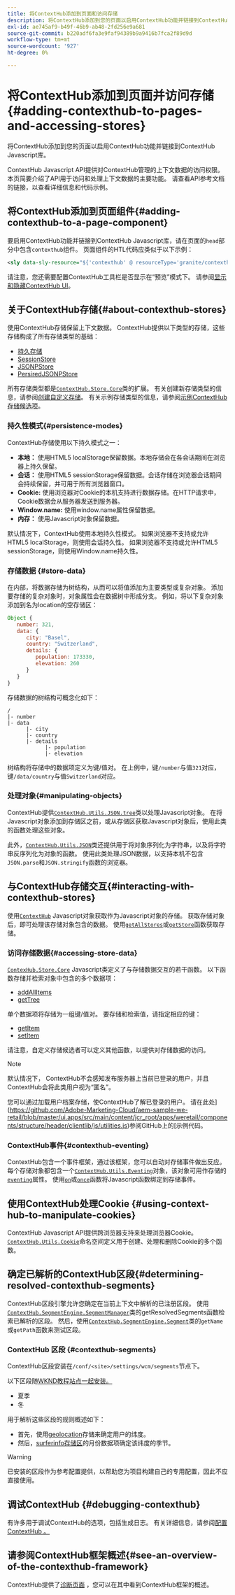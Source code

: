 ```yaml
---
title: 将ContextHub添加到页面和访问存储
description: 将ContextHub添加到您的页面以启用ContextHub功能并链接到ContextHub Javascript库
exl-id: ae745af9-b49f-46b9-ab48-2fd256e9a681
source-git-commit: b220adf6fa3e9faf94389b9a9416b7fca2f89d9d
workflow-type: tm+mt
source-wordcount: '927'
ht-degree: 0%

---
```


# 将ContextHub添加到页面并访问存储{#adding-contexthub-to-pages-and-accessing-stores}

将ContextHub添加到您的页面以启用ContextHub功能并链接到ContextHub Javascript库。

ContextHub Javascript API提供对ContextHub管理的上下文数据的访问权限。 本页简要介绍了API用于访问和处理上下文数据的主要功能。 请查看API参考文档的链接，以查看详细信息和代码示例。

## 将ContextHub添加到页面组件{#adding-contexthub-to-a-page-component}

要启用ContextHub功能并链接到ContextHub Javascript库，请在页面的`head`部分中包含`contexthub`组件。 页面组件的HTL代码应类似于以下示例：

```xml
<sly data-sly-resource="${'contexthub' @ resourceType='granite/contexthub/components/contexthub'}"/>
```

请注意，您还需要配置ContextHub工具栏是否显示在“预览”模式下。 请参阅[显示和隐藏ContextHub UI](ch-configuring.md#showing-and-hiding-the-contexthub-ui)。

## 关于ContextHub存储{#about-contexthub-stores}

使用ContextHub存储保留上下文数据。 ContextHub提供以下类型的存储，这些存储构成了所有存储类型的基础：

* [持久存储](contexthub-api.md#contexthub-store-persistedstore)
* [SessionStore](contexthub-api.md#contexthub-store-sessionstore)
* [JSONPStore](contexthub-api.md#contexthub-store-persistedjsonpstore)
* [PersiredJSONPStore](contexthub-api.md#contexthub-store-persistedstore)

所有存储类型都是[`ContextHub.Store.Core`](contexthub-api.md#contexthub-store-core)类的扩展。 有关创建新存储类型的信息，请参阅[创建自定义存储](ch-extend.md#creating-custom-store-candidates)。 有关示例存储类型的信息，请参阅[示例ContextHub存储候选项](ch-samplestores.md)。

### 持久性模式{#persistence-modes}

ContextHub存储使用以下持久模式之一：

* **本地：** 使用HTML5 localStorage保留数据。本地存储会在各会话期间在浏览器上持久保留。
* **会话：** 使用HTML5 sessionStorage保留数据。会话存储在浏览器会话期间会持续保留，并可用于所有浏览器窗口。
* **Cookie:** 使用浏览器对Cookie的本机支持进行数据存储。在HTTP请求中，Cookie数据会从服务器发送到服务器。
* **Window.name:** 使用window.name属性保留数据。
* **内存：** 使用Javascript对象保留数据。

默认情况下，ContextHub使用本地持久性模式。 如果浏览器不支持或允许HTML5 localStorage，则使用会话持久性。 如果浏览器不支持或允许HTML5 sessionStorage，则使用Window.name持久性。

### 存储数据 {#store-data}

在内部，将数据存储为树结构，从而可以将值添加为主要类型或复杂对象。 添加要存储的复杂对象时，对象属性会在数据树中形成分支。 例如，将以下复杂对象添加到名为location的空存储区：

```javascript
Object {
   number: 321,
   data: {
      city: "Basel",
      country: "Switzerland",
      details: {
         population: 173330,
         elevation: 260
      }
   }
}
```

存储数据的树结构可概念化如下：

```text
/
|- number
|- data
      |- city
      |- country
      |- details
            |- population
            |- elevation
```

树结构将存储中的数据项定义为键/值对。 在上例中，键`/number`与值`321`对应，键`/data/country`与值`Switzerland`对应。

### 处理对象{#manipulating-objects}

ContextHub提供[`ContextHub.Utils.JSON.tree`](contexthub-api.md#contexthub-utils-json-tree)类以处理Javascript对象。 在将Javascript对象添加到存储区之前，或从存储区获取Javascript对象后，使用此类的函数处理这些对象。

此外，[`ContextHub.Utils.JSON`](contexthub-api.md#contexthub-utils-json)类还提供用于将对象序列化为字符串，以及将字符串反序列化为对象的函数。 使用此类处理JSON数据，以支持本机不包含`JSON.parse`和`JSON.stringify`函数的浏览器。

## 与ContextHub存储交互{#interacting-with-contexthub-stores}

使用[`ContextHub`](contexthub-api.md#ui-event-constants) Javascript对象获取作为Javascript对象的存储。 获取存储对象后，即可处理该存储对象包含的数据。 使用[`getAllStores`](contexthub-api.md#getallstores)或[`getStore`](contexthub-api.md#getstore-name)函数获取存储。

### 访问存储数据{#accessing-store-data}

[`ContexHub.Store.Core`](contexthub-api.md#contexthub-store-core) Javascript类定义了与存储数据交互的若干函数。 以下函数存储并检索对象中包含的多个数据项：

* [addAllItems](contexthub-api.md#addallitems-tree-options)
* [getTree](contexthub-api.md#gettree-includeinternals)

单个数据项将存储为一组键/值对。 要存储和检索值，请指定相应的键：

* [getItem](contexthub-api.md#getitem-key)
* [setItem](contexthub-api.md#setitem-key-value-options)

请注意，自定义存储候选者可以定义其他函数，以提供对存储数据的访问。

>[!NOTE]
>
>默认情况下， ContextHub不会感知发布服务器上当前已登录的用户，并且ContextHub会将此类用户视为“匿名”。
>
>您可以通过加载用户档案存储，使ContextHub了解已登录的用户。 请在此处](https://github.com/Adobe-Marketing-Cloud/aem-sample-we-retail/blob/master/ui.apps/src/main/content/jcr_root/apps/weretail/components/structure/header/clientlib/js/utilities.js)参阅GitHub上的[示例代码。

### ContextHub事件{#contexthub-eventing}

ContextHub包含一个事件框架，通过该框架，您可以自动对存储事件做出反应。 每个存储对象都包含一个[`ContextHub.Utils.Eventing`](contexthub-api.md#contexthub-utils-eventing)对象，该对象可用作存储的[`eventing`](contexthub-api.md#eventing)属性。 使用[`on`](contexthub-api.md#on-name-handler-selector-triggerforpastevents)或[`once`](contexthub-api.md#once-name-handler-selector-triggerforpastevents)函数将Javascript函数绑定到存储事件。

## 使用ContextHub处理Cookie {#using-context-hub-to-manipulate-cookies}

ContextHub Javascript API提供跨浏览器支持来处理浏览器Cookie。 [`ContextHub.Utils.Cookie`](contexthub-api.md#contexthub-utils-cookie)命名空间定义用于创建、处理和删除Cookie的多个函数。

## 确定已解析的ContextHub区段{#determining-resolved-contexthub-segments}

ContextHub区段引擎允许您确定在当前上下文中解析的已注册区段。 使用[`ContextHub.SegmentEngine.SegmentManager`](contexthub-api.md#contexthub-segmentengine-segmentmanager)类的getResolvedSegments函数检索已解析的区段。 然后，使用[`ContextHub.SegmentEngine.Segment`](contexthub-api.md#contexthub-segmentengine-segment)类的`getName`或`getPath`函数来测试区段。

### ContextHub 区段 {#contexthub-segments}

ContextHub区段安装在`/conf/<site>/settings/wcm/segments`节点下。

以下区段随[WKND教程站点一起安装。](getting-started.md)

* 夏季
* 冬

用于解析这些区段的规则概述如下：

* 首先，使用[geolocation](ch-samplestores.md#contexthub-geolocation-sample-store-candidate)存储来确定用户的纬度。
* 然后，[surferinfo存储区](ch-samplestores.md#contexthub-surferinfo-sample-store-candidate)的月份数据项确定该纬度的季节。

>[!WARNING]
>
>已安装的区段作为参考配置提供，以帮助您为项目构建自己的专用配置，因此不应直接使用。

## 调试ContextHub {#debugging-contexthub}

有许多用于调试ContextHub的选项，包括生成日志。 有关详细信息，请参阅[配置ContextHub 。](ch-configuring.md#logging-debug-messages-for-contexthub)

## 请参阅ContextHub框架概述{#see-an-overview-of-the-contexthub-framework}

ContextHub提供了[诊断页面](ch-diagnostics.md) ，您可以在其中看到ContextHub框架的概述。
